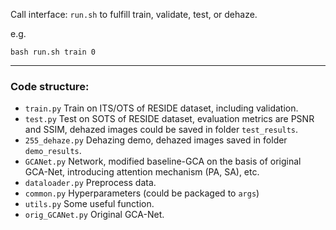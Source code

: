 Call interface: `run.sh` to fulfill train, validate, test, or dehaze.

e.g.

	bash run.sh train 0

---
### Code structure:
- `train.py` Train on ITS/OTS of RESIDE dataset, including validation.  
- `test.py` Test on SOTS of RESIDE dataset, evaluation metrics are PSNR and SSIM, dehazed images could be saved in folder `test_results`.
- `255_dehaze.py`  Dehazing demo, dehazed images saved in folder `demo_results`.
- `GCANet.py` Network, modified baseline-GCA on the basis of original GCA-Net, introducing attention mechanism (PA, SA), etc. 
- `dataloader.py` Preprocess data.
- `common.py` Hyperparameters (could be packaged to `args`)
- `utils.py` Some useful function.
- `orig_GCANet.py` Original GCA-Net.

